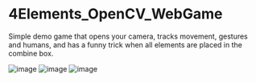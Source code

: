 # 4Elements_OpenCV_WebGame


Simple demo game that opens your camera, tracks movement, gestures and humans, and has a funny trick when all elements are placed in the combine box.  

![image](https://github.com/user-attachments/assets/c399e211-0d9c-45a5-9ee8-929d717bff2d)
![image](https://github.com/user-attachments/assets/7937ef1c-f8fb-4263-b4cb-19d6be8c48fb)
![image](https://github.com/user-attachments/assets/40185199-fe96-408b-9a45-9ff04044c15d)




